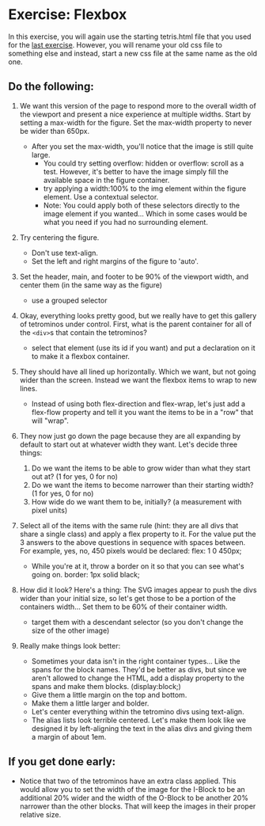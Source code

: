 # Exercise: Flexbox

In this exercise, you will again use the starting tetris.html file that you used for the [last exercise](floatposition.md).  However, you will rename your old css file to something else and instead, start a new css file at the same name as the old one.

## Do the following:

1. We want this version of the page to respond more to the overall width of the viewport and present a nice experience at multiple widths.  Start by setting a max-width for the figure.  Set the max-width property to never be wider than 650px.
    - After you set the max-width, you'll notice that the image is still quite large.
        - You could try setting overflow: hidden or overflow: scroll as a test. However, it's better to have the image simply fill the available space in the figure container.
        - try applying a width:100% to the img element within the figure element.  Use a contextual selector.
        - Note: You could apply both of these selectors directly to the image element if you wanted... Which in some cases would be what you need if you had no surrounding element.
        
2. Try centering the figure.
    - Don't use text-align.
    - Set the left and right margins of the figure to 'auto'.
    
3. Set the header, main, and footer to be 90% of the viewport width, and center them (in the same way as the figure)
    - use a grouped selector
    
4. Okay, everything looks pretty good, but we really have to 
get this gallery of tetrominos under control.  First, what is the parent container for all of the `<div>`s that contain the tetrominos?
    - select that element (use its id if you want) and put a declaration on it to make it a flexbox container.
    
5. They should have all lined up horizontally.  Which we want, but not going wider than the screen.  Instead we want the flexbox items to wrap to new lines.
    - Instead of using both flex-direction and flex-wrap, let's just add a flex-flow property and tell it you want the items to be in a "row" that will "wrap".

6. They now just go down the page because they are all expanding by default to start out at whatever width they want.  Let's decide three things:
    1. Do we want the items to be able to grow wider than what they start out at? (1 for yes, 0 for no)
    2. Do we want the items to become narrower than their starting width? (1 for yes, 0 for no)
    3. How wide do we want them to be, initially? (a measurement with pixel units)
    
7. Select all of the items with the same rule (hint: they are all divs that share a single class) and apply a flex property to it.  For the value put the 3 answers to the above questions in sequence with spaces between.  For example, yes, no, 450 pixels would be declared:  flex: 1 0 450px;
    - While you're at it, throw a border on it so that you can see what's going on.  border: 1px solid black;

8. How did it look?  Here's a thing:  The SVG images appear to push the divs wider than your initial size, so let's get those to be a portion of the containers width...
    Set them to be 60% of their container width.
    - target them with a descendant selector (so you don't change the size of the other image)
    
9. Really make things look better:
    - Sometimes your data isn't in the right container types... Like the spans for the block names.  They'd be better as divs, but since we aren't allowed to change the HTML, add a display property to the spans and make them blocks.  (display:block;)
    - Give them a little margin on the top and bottom.
    - Make them a little larger and bolder.
    - Let's center everything within the tetromino divs using text-align.
    - The alias lists look terrible centered.  Let's make them look like we designed it by left-aligning the text in the alias divs and giving them a margin of about 1em.
    
## If you get done early:
- Notice that two of the tetrominos have an extra class applied.  This would allow you to set the width of the image for the I-Block to be an additional 20% wider and the width of the O-Block to be another 20% narrower than the other blocks.  That will keep the images in their proper relative size.
   
   
    
    
    
    
    
    
    
    

    
